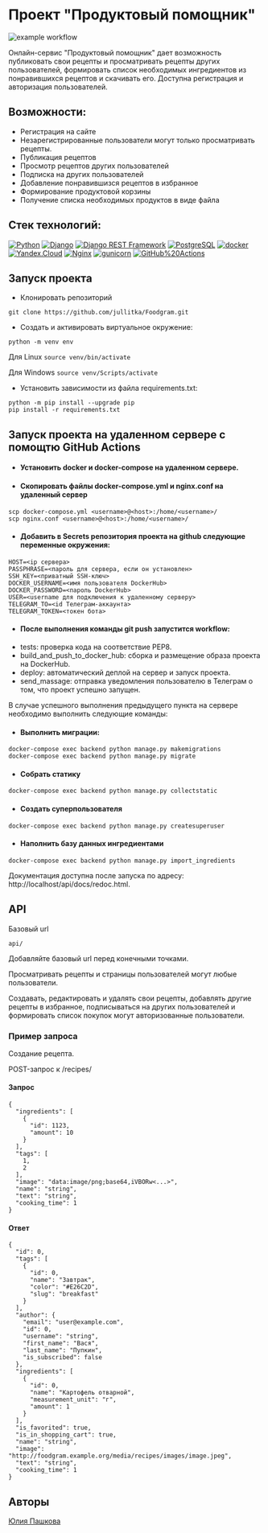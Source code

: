 # Проект "Продуктовый помощник"
![example workflow](https://github.com/jullitka/foodgram-project-react/actions/workflows/foodgram_workflow.yml/badge.svg)

Онлайн-сервис "Продуктовый помощник" дает возможность публиковать свои рецепты и просматривать рецепты других пользователей, формировать список необходимых ингредиентов из понравившихся рецептов и скачивать его. Доступна регистрация и авторизация пользователей.

## Возможности:
- Регистрация на сайте
- Незарегистрированные пользователи могут только просматривать рецепты.
- Публикация рецептов
- Просмотр рецептов других пользователей
- Подписка на других пользователей
- Добавление понравившизся рецептов в избранное
- Формирование продуктовой корзины
- Получение списка необходимых продуктов в виде файла

## Стек технологий:
[![Python](https://img.shields.io/badge/-Python-464646?style=flat-square&logo=Python)](https://www.python.org/)
[![Django](https://img.shields.io/badge/-Django-464646?style=flat-square&logo=Django)](https://www.djangoproject.com/)
[![Django REST Framework](https://img.shields.io/badge/-Django%20REST%20Framework-464646?style=flat-square&logo=Django%20REST%20Framework)](https://www.django-rest-framework.org/)
[![PostgreSQL](https://img.shields.io/badge/-PostgreSQL-464646?style=flat-square&logo=PostgreSQL)](https://www.postgresql.org/)
[![docker](https://img.shields.io/badge/-Docker-464646?style=flat-square&logo=docker)](https://www.docker.com/)
[![Yandex.Cloud](https://img.shields.io/badge/-Yandex.Cloud-464646?style=flat-square&logo=Yandex.Cloud)](https://cloud.yandex.ru/)
[![Nginx](https://img.shields.io/badge/-NGINX-464646?style=flat-square&logo=NGINX)](https://nginx.org/ru/)
[![gunicorn](https://img.shields.io/badge/-gunicorn-464646?style=flat-square&logo=gunicorn)](https://gunicorn.org/)
[![GitHub%20Actions](https://img.shields.io/badge/-GitHub%20Actions-464646?style=flat-square&logo=GitHub%20actions)](https://github.com/features/actions)


## Запуск проекта

- Клонировать репозиторий

```
git clone https://github.com/jullitka/Foodgram.git
```
- Cоздать и активировать виртуальное окружение:

```
python -m venv env
```
Для Linux
    ```
    source venv/bin/activate
    ```
    
Для Windows
    ```
    source venv/Scripts/activate
    ```

- Установить зависимости из файла requirements.txt:
```
python -m pip install --upgrade pip
pip install -r requirements.txt
```

## Запуск проекта на удаленном сервере с помощтю GitHub Actions

- #### Установить docker и docker-compose на удаленном сервере.
- #### Скопировать файлы docker-compose.yml и nginx.conf на удаленный сервер
```
scp docker-compose.yml <username>@<host>:/home/<username>/
scp nginx.conf <username>@<host>:/home/<username>/
```
- #### Добавить в Secrets репозитория проекта на github следующие переменные окружения:
```
HOST=<ip сервера>
PASSPHRASE=<пароль для сервера, если он установлен>
SSH_KEY=<приватный SSH-ключ>
DOCKER_USERNAME=<имя пользователя DockerHub>
DOCKER_PASSWORD=<пароль DockerHub>
USER=<username для подключения к удаленному серверу>
TELEGRAM_TO=<id Телеграм-аккаунта>
TELEGRAM_TOKEN=<токен бота>
```
- #### После выполнения команды git push запустится workflow:
- tests: проверка кода на соответствие PEP8.
- build_and_push_to_docker_hub: сборка и размещение образа проекта на DockerHub.
- deploy: автоматический деплой на сервер и запуск проекта.
- send_massage: отправка уведомления пользователю в Телеграм о том, что проект успешно запущен.

В случае успешного выполнения предыдущего пункта на сервере необходимо выполнить следующие команды:

- #### Выполнить миграции:
```
docker-compose exec backend python manage.py makemigrations
docker-compose exec backend python manage.py migrate
```
- #### Собрать статику
```
docker-compose exec backend python manage.py collectstatic
```
- #### Создать суперпользователя
```
docker-compose exec backend python manage.py createsuperuser
```
- #### Наполнить базу данных ингредиентами
```
docker-compose exec backend python manage.py import_ingredients
```

Документация доступна после запуска по адресу: http://localhost/api/docs/redoc.html.

## API

Базовый url
```
api/
```
Добавляйте базовый url перед конечными точками.

Просматривать рецепты  и страницы пользователей могут любые пользователи.

Создавать, редактировать и удалять свои рецепты, добавлять другие рецепты в избранное, подписываться на других пользователей и формировать список покупок могут авторизованные пользователи.

### Пример запроса

Создание рецепта.

POST-запрос к /recipes/
#### Запрос

```
{
  "ingredients": [
    {
      "id": 1123,
      "amount": 10
    }
  ],
  "tags": [
    1,
    2
  ],
  "image": "data:image/png;base64,iVBORw<...>",
  "name": "string",
  "text": "string",
  "cooking_time": 1
}
```
#### Ответ
```
{
  "id": 0,
  "tags": [
    {
      "id": 0,
      "name": "Завтрак",
      "color": "#E26C2D",
      "slug": "breakfast"
    }
  ],
  "author": {
    "email": "user@example.com",
    "id": 0,
    "username": "string",
    "first_name": "Вася",
    "last_name": "Пупкин",
    "is_subscribed": false
  },
  "ingredients": [
    {
      "id": 0,
      "name": "Картофель отварной",
      "measurement_unit": "г",
      "amount": 1
    }
  ],
  "is_favorited": true,
  "is_in_shopping_cart": true,
  "name": "string",
  "image": "http://foodgram.example.org/media/recipes/images/image.jpeg",
  "text": "string",
  "cooking_time": 1
}
```

## Авторы
[Юлия Пашкова](https://github.com/Jullitka)

